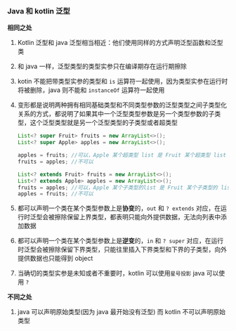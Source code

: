 ### Java 和 kotlin 泛型

**相同之处**

1. Kotlin 泛型和 java 泛型相当相近：他们使用同样的方式声明泛型函数和泛型类

2. 和 java 一样，泛型类型的类型实参只在编译期存在运行期擦除

3. kotin 不能把带类型实参的类型和 `is` 运算符一起使用，因为类型实参在运行时将被删除，java 则不能和 `instanceOf` 运算符一起使用

4. 变形都是说明两种拥有相同基础类型和不同类型参数的泛型类型之间子类型化关系的方式，都说明了如果其中一个泛型类型参数是另一个类型参数的子类型，这个泛型类型就是另一个泛型类型的子类型或者超类型

   ```java
   List<? super Fruit> fruits = new ArrayList<>();
   List<? super Apple> apples = new ArrayList<>();
   
   apples = fruits; //可以，Apple 某个超类型 list 是 Fruit 某个超类型 list 的父类型
   fruits = apples; //不可以
   
   List<? extends Fruit> fruits = new ArrayList<>();
   List<? extends Apple> apples = new ArrayList<>();
   fruits = apples;	//可以，Apple 某个子类型的list 是 Fruit 某个子类型的 list 的子类型
   apples = fruits;	//不可以
   
   ```

   

5. 都可以声明一个类在某个类型参数上是**协变**的，`out` 和 `? extends` 对应，在运行时泛型会被擦除保留上界类型，都表明只能向外提供数据，无法向列表中添加数据
6. 都可以声明一个类在某个类型参数上是**逆变**的，`in` 和 `? super` 对应，在运行时泛型会被擦除保留下界类型，只能往里插入下界类型和下界的子类型，向外提供数据也只能得到 object
7. 当确切的类型实参是未知或者不重要时，kotlin 可以使用`星号投影` java 可以使用 `?`

**不同之处**

1. java 可以声明原始类型(因为 java 最开始没有泛型) 而 kotlin 不可以声明原始类型